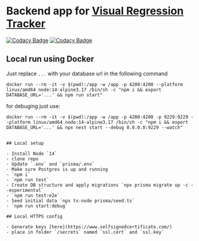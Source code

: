 # Backend app for [Visual Regression Tracker](https://github.com/Visual-Regression-Tracker/Visual-Regression-Tracker)

[![Codacy Badge](https://app.codacy.com/project/badge/Grade/7d43b68b39cd41aa830120371be736ad)](https://www.codacy.com/gh/Visual-Regression-Tracker/backend?utm_source=github.com&utm_medium=referral&utm_content=Visual-Regression-Tracker/backend&utm_campaign=Badge_Grade)
[![Codacy Badge](https://app.codacy.com/project/badge/Coverage/7d43b68b39cd41aa830120371be736ad)](https://www.codacy.com/gh/Visual-Regression-Tracker/backend?utm_source=github.com&utm_medium=referral&utm_content=Visual-Regression-Tracker/backend&utm_campaign=Badge_Coverage)

## Local run using Docker

Just replace `...` with your database url in the following command

```
docker run --rm -it -v $(pwd):/app -w /app -p 4200:4200 --platform linux/amd64 node:14-alpine3.17 /bin/sh -c "npm i && export DATABASE_URL='...' && npm run start"
```

for debuging just use:

```
docker run --rm -it -v $(pwd):/app -w /app -p 4200:4200 -p 9229:9229 --platform linux/amd64 node:14-alpine3.17 /bin/sh -c "npm i && export DATABASE_URL='...' && npx nest start --debug 0.0.0.0:9229 --watch"


## Local setup

- Install Node `14`
- clone repo
- Update `.env` and `prisma/.env`
- Make sure Postgres is up and running
- `npm i`
- `npm run test`
- Create DB structure and apply migrations `npx prisma migrate up -c --experimental`
- `npm run test:e2e`
- Seed initial data `npx ts-node prisma/seed.ts`
- `npm run start:debug`

## Local HTTPS config

- Generate keys [here](https://www.selfsignedcertificate.com/)
- place in folder `/secrets` named `ssl.cert` and `ssl.key`